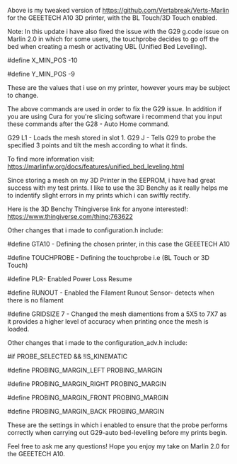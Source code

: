 Above is my tweaked version of https://github.com/Vertabreak/Verts-Marlin for the GEEETECH A10 3D printer, with the BL Touch/3D Touch enabled.

Note: In this update i have also fixed the issue with the G29 g.code issue on Marlin 2.0 in which for some users, the touchprobe decides to go off the bed when creating a mesh or activating UBL (Unified Bed Levelling).

#define X_MIN_POS -10

#define Y_MIN_POS -9 
  
These are the values that i use on my printer, however yours may be subject to change.
  
The above commands are used in order to fix the G29 issue. In addition if you are using Cura for you're slicing software i recommend that you input these commands after the G28 - Auto Home command.

G29 L1 - Loads the mesh stored in slot 1.
G29 J - Tells G29 to probe the specified 3 points and tilt the mesh according to what it finds.

To find more information visit: https://marlinfw.org/docs/features/unified_bed_leveling.html
 
Since storing a mesh on my 3D Printer in the EEPROM, i have had great success with my test prints. I like to use the 3D Benchy as it really helps me to indentify slight errors in my prints which i can swiftly rectify. 
 
Here is the 3D Benchy Thingiverse link for anyone interested!: https://www.thingiverse.com/thing:763622

Other changes that i made to configuration.h include:

#define GTA10 - Defining the chosen printer, in this case the GEEETECH A10

#define TOUCHPROBE - Defining the touchprobe i.e (BL Touch or 3D Touch)

#define PLR- Enabled Power Loss Resume 

#define RUNOUT - Enabled the Filament Runout Sensor- detects when there is no filament

#define GRIDSIZE 7 - Changed the mesh diamentions from a 5X5 to 7X7 as it provides a higher level of accuracy when printing once the mesh is loaded.

Other changes that i made to the configuration_adv.h include:

#if PROBE_SELECTED && !IS_KINEMATIC

#define PROBING_MARGIN_LEFT PROBING_MARGIN

#define PROBING_MARGIN_RIGHT PROBING_MARGIN

#define PROBING_MARGIN_FRONT PROBING_MARGIN

#define PROBING_MARGIN_BACK PROBING_MARGIN

These are the settings in which i enabled to ensure that the probe performs correctly when carrying out G29-auto bed-levelling before my prints begin.


Feel free to ask me any questions! Hope you enjoy my take on Marlin 2.0 for the GEEETECH A10.
 

